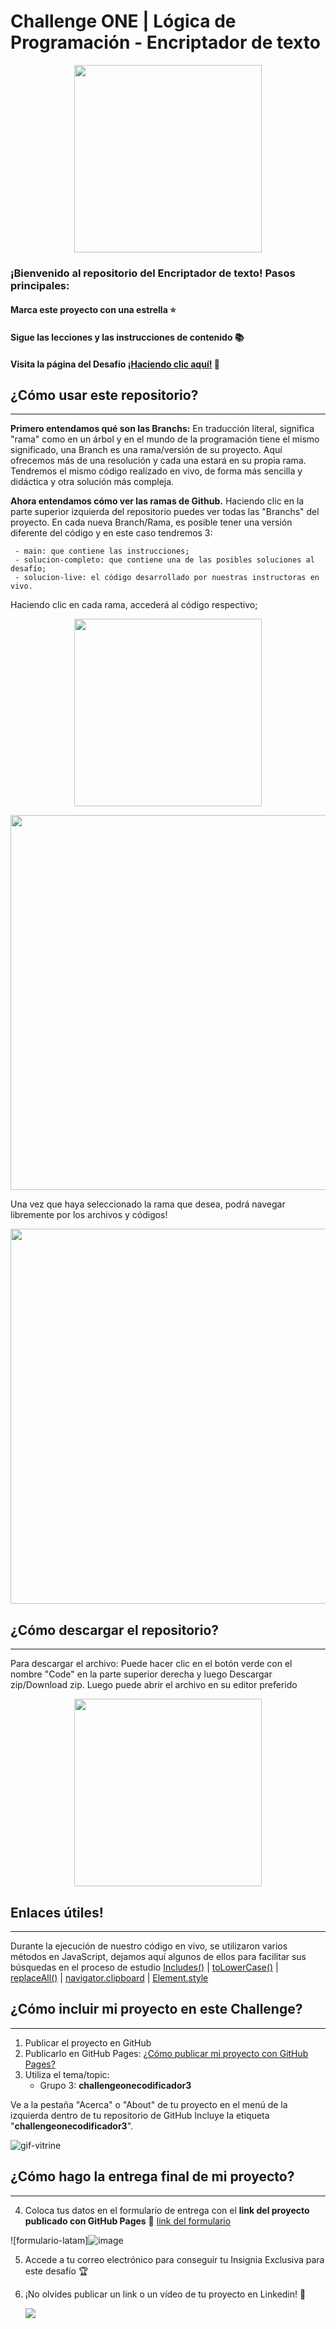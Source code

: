 # Challenge ONE | Lógica de Programación - Encriptador de texto

<p align="center" >
     <img width="300" heigth="200" src="https://user-images.githubusercontent.com/91544872/157673573-5e781ce9-601c-4ea3-9db1-b60bebf717aa.png">
</p>

### ¡Bienvenido al repositorio del Encriptador de texto! Pasos principales:

#### Marca este proyecto con una estrella ⭐
#### Sigue las lecciones y las instrucciones de contenido 📚
#### Visita la página del Desafío [¡Haciendo clic aquí!](https://www.aluracursos.com/challenges/oracle-one) 📃

## ¿Cómo usar este repositorio?
---
**Primero entendamos qué son las Branchs:** En traducción literal, significa "rama" como en un árbol y en el mundo de la programación tiene el mismo significado, una Branch es una rama/versión de su proyecto. Aquí ofrecemos más de una resolución y cada una estará en su propia rama. Tendremos el mismo código realizado en vivo, de forma más sencilla y didáctica y otra solución más compleja.

**Ahora entendamos cómo ver las ramas de Github.** Haciendo clic en la parte superior izquierda del repositorio puedes ver todas las "Branchs" del proyecto. En cada nueva Branch/Rama, es posible tener una versión diferente del código y en este caso tendremos 3: 

     - main: que contiene las instrucciones;
     - solucion-completo: que contiene una de las posibles soluciones al desafío;
     - solucion-live: el código desarrollado por nuestras instructoras en vivo.

Haciendo clic en cada rama, accederá al código respectivo;

<p align="center" >
     <img width="300" heigth="200" src="https://user-images.githubusercontent.com/101413385/185681297-89961ffc-c400-4f06-abe4-3e006c78d377.png">
</p>

<p align="center" >
          <img width="600" heigth="200" src="https://user-images.githubusercontent.com/101413385/185683492-7ca4df15-9a87-4cb7-b5e1-a08174ba729a.png">
</p>

Una vez que haya seleccionado la rama que desea, podrá navegar libremente por los archivos y códigos!

<p align="center" >
     <img width="600" heigth="400" src="https://user-images.githubusercontent.com/101413385/185689013-fcc6624c-be8d-4e2a-ace9-82f8a3168efc.png">
</p>

## ¿Cómo descargar el repositorio?
---
Para descargar el archivo: Puede hacer clic en el botón verde con el nombre "Code" en la parte superior derecha y luego Descargar zip/Download zip. Luego puede abrir el archivo en su editor preferido 

<p align="center" >
     <img width="300" heigth="200" src="https://user-images.githubusercontent.com/101413385/185686126-23339f8c-ecf9-44b8-9c52-996c50750254.png">
</p>

## Enlaces útiles!
---

Durante la ejecución de nuestro código en vivo, se utilizaron varios métodos en JavaScript, dejamos aquí algunos de ellos para facilitar sus búsquedas en el proceso de estudio
  [Includes()](https://developer.mozilla.org/pt-BR/docs/Web/JavaScript/Reference/Global_Objects/Array/includes) |
  [toLowerCase()](https://developer.mozilla.org/pt-BR/docs/Web/JavaScript/Reference/Global_Objects/String/toLowerCase) |
  [replaceAll()](https://developer.mozilla.org/pt-BR/docs/Web/JavaScript/Reference/Global_Objects/String/replaceAll) |
  [navigator.clipboard](https://developer.mozilla.org/en-US/docs/Mozilla/Add-ons/WebExtensions/Interact_with_the_clipboard) |
  [Element.style](https://www.w3schools.com/jsref/dom_obj_style.asp)

## ¿Cómo incluir mi proyecto en este Challenge?
---

1) Publicar el proyecto en GitHub
2) Publicarlo en GitHub Pages: [¿Cómo publicar mi proyecto con GitHub Pages?](https://docs.github.com/pt/pages/getting-started-with-github-pages/creating-a-github-pages-site) 
3) Utiliza el tema/topic:
     - Grupo 3: **challengeonecodificador3**

Ve a la pestaña "Acerca" o "About" de tu proyecto en el menú de la izquierda dentro de tu repositorio de GitHub
Incluye la etiqueta "**challengeonecodificador3**".

![gif-vitrine](https://user-images.githubusercontent.com/91544872/153601047-62aee6cb-e3cf-42b3-92c3-7130c996113f.gif)

## ¿Cómo hago la entrega final de mi proyecto?
---

4) Coloca tus datos en el formulario de entrega con el **link del proyecto publicado con GitHub Pages**
🔹 [link del formulario](https://lp.alura.com.br/alura-latam-lp-entrega-de-challenge-one-esp)

![formulario-latam]![image](https://user-images.githubusercontent.com/101413385/185679887-6c8f530f-7ef3-42fb-8324-39e970de0af9.png)


5) Accede a tu correo electrónico para conseguir tu Insignia Exclusiva para este desafío 🏆
6) ¡No olvides publicar un link o un vídeo de tu proyecto en Linkedin! 🏁

     <a href="https://www.linkedin.com/company/alura-latam/mycompany/" target="_blank"><img src="https://img.shields.io/badge/-LinkedIn-%230077B5?style=for-the-badge&logo=linkedin&logoColor=white" target="_blank"></a>
